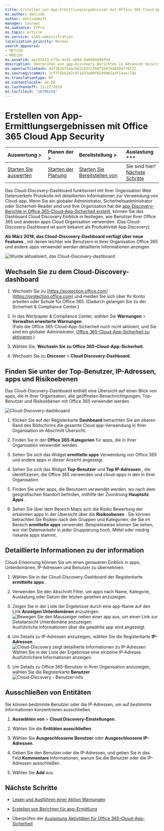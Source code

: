 ```yaml
---
title: Erstellen von App-Ermittlungsergebnissen mit Office 365 Cloud App Security
ms.author: deniseb
author: denisebmsft
manager: laurawi
ms.audience: ITPro
ms.topic: article
ms.service: o365-administration
localization_priority: Normal
search.appverid:
- MET150
- MOE150
ms.assetid: aac65513-e75e-4c82-a668-9a6604dd9f9d
description: Überprüfen von app-Discovery-Berichten in Advanced Security Management kann Ihnen weitere Informationen zur Verwendung von Personen in Ihrer Organisation Cloud-apps. Nachdem Sie die app-Discovery-Berichte mithilfe von Protokolldateien von Firewalls und Proxys erstellt haben, überprüfen Sie die Ergebnisse in das app-Discovery-Dashboard.
ms.openlocfilehash: ddf3826f5aac9d3c837cf66f1b97b4650df70f32
ms.sourcegitcommit: 2cf7f5bb282c971d33e00f65d9982a3f14aec74e
ms.translationtype: MT
ms.contentlocale: de-DE
ms.lasthandoff: 11/27/2018
ms.locfileid: "26706259"
---
```

# <a name="review-app-discovery-findings-in-office-365-cloud-app-security"></a>Erstellen von App-Ermittlungsergebnissen mit Office 365 Cloud App Security
  
|Auswertung **\>**|Planen der **\>**|Bereitstellung **\>**|Auslastung ***|
|:-----|:-----|:-----|:-----|
|[Starten Sie auswerten](office-365-cas-overview.md) <br/> |[Starten der Planung](get-ready-for-office-365-cas.md) <br/> |[Starten Sie Bereitstellen von](turn-on-office-365-cas.md) <br/> |Sie sind hier!  <br/> [Nächste Schritte](#next-steps) <br/> |
   
Das Cloud-Discovery-Dashboard funktioniert mit Ihrer Organisation Web Datenverkehr Protokolle mit detaillierten Informationen zur Verwendung von Cloud-app. Wenn Sie ein globaler Administrator, Sicherheitsadministrator oder Sicherheit-Reader sind und Ihre Organisation hat die [app-Discovery-Berichte in Office 365-Cloud-App-Sicherheit erstellt](create-app-discovery-reports-in-ocas.md), können Sie das Dashboard Cloud Discovery Einblick in festlegen, wie Benutzer Ihrer Office 365 und anderen apps Cloud Organisation verwenden. (Das Cloud-Discovery-Dashboard ist auch bekannt als Produktivität App Discovery).
  
 **Ab März 2018, das Cloud-Discovery-Dashboard verfügt über neue Features** , mit denen leichter wie Benutzern in Ihrer Organisation Office 365 und andere apps verwendet werden detaillierte Informationen anzeigen. 
  
![Wurde aktualisiert, das Cloud-Discovery-dashboard](media/12712681-c0b3-4cb3-b7fd-2cf2ad4e825f.png)
     
## <a name="go-to-the-cloud-discovery-dashboard"></a>Wechseln Sie zu dem Cloud-Discovery-dashboard

1. Wechseln Sie zu [https://protection.office.com](https://protection.office.com) und melden Sie sich über Ihr Konto arbeiten oder Schule für Office 365. (Dadurch gelangen Sie zu der Sicherheit &amp; Compliance Center.) 
    
2. In das Wertpapier &amp; Compliance Center, wählen Sie **Warnungen** \> **Verwalten erweiterte Warnungen**.<br/>(Falls die Office 365-Cloud-App-Sicherheit noch nicht aktiviert, und Sie sind ein globaler Administrator, [Office 365-Cloud-App-Sicherheit zu aktivieren](turn-on-office-365-cas.md).)
    
3. Wählen Sie, **Wechseln Sie zu Office 365-Cloud-App-Sicherheit**.
    
4. Wechseln Sie zu **Discover** \> **Cloud Discovery-Dashboard**.
    
## <a name="see-your-top-users-ip-addresses-apps-and-risk-levels"></a>Finden Sie unter der Top-Benutzer, IP-Adressen, apps und Risikoebenen

Das Cloud-Discovery-Dashboard enthält eine Übersicht auf einen Blick von apps, die in Ihrer Organisation, alle geöffneten Benachrichtigungen, Top-Benutzer und Risikoebenen mit Office 365 verwendet werden.
  
![Cloud-Discovery-dashboaard](media/06696946-fbdf-4781-b5b8-2ac074fcb2a1.png)
  
1. Klicken Sie auf der Registerkarte **Dashboard** betrachten Sie am oberen Rand des Bildschirms die gesamte Cloud app-Verwendung in Ihrer Organisation im Abschnitt Übersicht. 
    
2. Finden Sie in der **Office 365-Kategorien** für apps, die in Ihrer Organisation verwendet werden. 
    
3. Sehen Sie sich das Widget **ermittelte apps** Verwendung von Office 365 und andere apps in dieser Ansicht angezeigt. 
    
4. Sehen Sie sich das Widget **Top-Benutzer** und **Top IP-Adressen** , die identifizieren, die Office 365 verwenden und cloud-apps in den in Ihrer Organisation. 
    
5. Finden Sie unter apps, die Benutzern verwendet werden, wo nach dem geografischen Standort befinden, mithilfe der Zuordnung **Hauptsitz Apps** . 
    
6. Sehen Sie über dem Bereich Maps sich die Risiko Bewertung der erkannten apps in der Übersicht über die **Risikoebenen** . Sie können betrachten Sie Risiken nach den Gruppen und Kategorien, die Sie im Bereich **ermittelte apps** verwendet. Beispielsweise können Sie sehen, wie viel Datenverkehr in jeder Gruppierung hoch, Mittel oder niedrig riskante apps stammt. 
    
## <a name="dive-deeper-into-the-information"></a>Detaillierte Informationen zu der information

Cloud-Erkennung können Sie um einen genaueren Einblick in apps, Unterdomänen, IP-Adressen und Benutzer zu übernehmen.
  
1. Wählen Sie in der Cloud-Discovery-Dashboard der Registerkarte **ermittelte apps** . 
    
2. Verwenden Sie den Abschnitt Filter, um apps nach Name, Kategorie, Auslastung oder Datum der letzten gesehen anzuzeigen.
    
3. Zeigen Sie in der Liste der Ergebnisse durch eine app-Name auf den Link **Anzeigen Unterdomänen** anzuzeigen.<br/> ![Bewegen Sie den Mauszeiger neben einer app aus, um einen Link zur Detailansicht Unterdomäne anzuzeigen](media/4a212215-8a2c-46fd-9ef9-89e4064658a6.png)<br/>Ausführliche Informationen über die gewählte app wird angezeigt.
    
4. Um Details zu IP-Adressen anzuzeigen, wählen Sie die Registerkarte **IP-Adressen** .<br/>![Cloud-Discovery zeigt detaillierte Informationen zu IP-Adressen](media/0c742bf6-da9e-4d22-8656-a27a5007d5d5.png)<br/>Wählen Sie in der Liste der Ergebnisse eine einzelne IP-Adresse Ausführlichere Informationen anzeigen.
    
5. Um Details zu Office 365-Benutzer in Ihrer Organisation anzuzeigen, wählen Sie die Registerkarte **Benutzer** .<br/>![Cloud-Discovery - Benutzer-info](media/2d9c2d85-01e6-4057-8020-d9a68f26bbac.png)
  
## <a name="exclude-entities"></a>Ausschließen von Entitäten

Sie können bestimmte Benutzer oder die IP-Adressen, um auf bestimmte Informationen konzentrieren ausschließen.
  
1. **Auswählen von** \> **Cloud Discovery-Einstellungen**.
    
2. Wählen Sie die **Entitäten ausschließen**.
    
3. Wählen Sie **Ausgeschlossene Benutzer** oder **Ausgeschlossene IP-Adressen**.
    
4. Geben Sie den Benutzer oder die IP-Adressen, und geben Sie in das Feld **Kommentare** Informationen, warum Sie die Benutzer oder die IP-Adressen ausschließen. 
    
5. Wählen Sie **Add** aus.
    
## <a name="next-steps"></a>Nächste Schritte

- [Lesen und Ausführen einer Aktion Warnungen](review-office-365-cas-alerts.md)
    
- [Erstellen von Berichten für app-Ermittlung](create-app-discovery-reports-in-ocas.md)
    
- Überprüfen der [Auslastung Aktivitäten für Office 365-Cloud-App-Sicherheit](utilization-activities-for-ocas.md)
    

